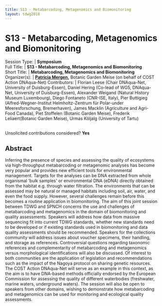```yaml
---
title: S13 - Metabarcoding, Metagenomics and Biomonitoring
layout: tdwg2018
---
```


# S13 - Metabarcoding, Metagenomics and Biomonitoring

Session Type: | **Symposium**  
Full Title:   | **S13 - Metabarcoding, Metagenomics and Biomonitoring**  
Short Title:  | **Metabarcoding, Metagenomics and Biomonitoring**  
Organizer(s): | **[Patricia Mergen](mailto:Patricia.Mergen@plantentuinmeise.be),** Botanic Garden Meise (on behalf of COST Action DNAqua-Net)
Contributors: |  Florian Leese (Chair DNAqua-Net, University of Duisburg-Essen), Daniel Hering (Co-lead of WG5, DNAqua-Net, University of Duisburg-Essen), Alexander Weigand (Natural History Museum Luxembourg), Diego Fontaneto (CNR-ISE, Italy), Pier Buttigieg (Alfred-Wegner-Institut Helmholtz-Zentrum für Polar-under Meeresforschung, Bremerhaven), James Macklin (Agriculture and Agri-Food Canada), Piet Stoffelen (Botanic Garden Meise), Frederik Leliaert(Botanic Garden Meise), Urmas Kõljalg (University of Tartu)  


<p><br />Unsolicited contributions considered? <strong>Yes</strong></p>

<!--
**How many 80-minute sessions are you requesting?** 1
**Technical Requirements:**
-->


## Abstract  

Inferring the presence of species and assessing the quality of ecosystems via high-throughput metabarcoding or metagenomic analyses has become very popular and provides new efficient tools for environmental management. Targets for the analyses can be DNA extracted from whole organismal 'bulk samples' or environmental DNA (eDNA) directly obtained from the habitat e.g. through water filtration. The environments that can be assessed may be natural or managed habitats including soil, air, water, and even the food supply. However, several challenges remain before this becomes a routine application in biomonitoring. The aim of this joint session between TDWG and SPNCH concerns the use and challenges of metabarcoding and metagenomics in the domain of biomonitoring and quality assessments. Speakers will address how data from massive sequencing fit into current TDWG standards, whether new standards need to be developed or if existing standards used in biomonitoring and data quality assessments should be recommended. Speakers for the collections community will address issues about voucher specimens, their handling, and storage as references. Controversial questions regarding taxonomic references and complementarity of metabarcoding and metagenomics versus morphological identifications will also be discussed. Of interest to both communities are the application of legislation and recommendations such as the impact of the Nagoya protocol on sharing genetic resources. The COST Action DNAqua-Net will serve as an example in this context, as the aim is to have DNA-based methods officially endorsed by the European Commission for assessing the quality of different waterbodies (freshwater, marine waters, underground waters). The session will also be open to speakers from other domains, wishing to demonstrate how metabarcoding and metagenomics can be used for monitoring and ecological quality assessments.
